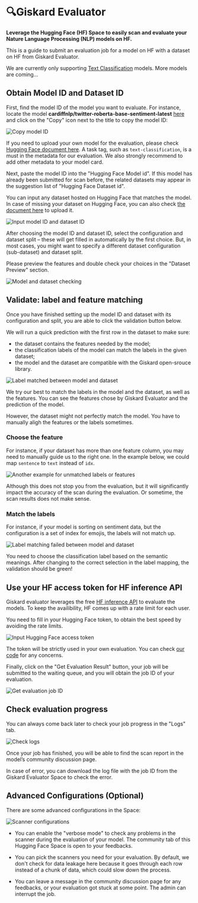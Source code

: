 # 🔍Giskard Evaluator
**Leverage the Hugging Face (HF) Space to easily scan and evaluate your Nature Language Processing (NLP) models on HF.**

This is a guide to submit an evaluation job for a model on HF with a dataset on HF from Giskard Evaluator.

We are currently only supporting [Text Classification](https://huggingface.co/models?pipeline_tag=text-classification) models. More models are coming...

## Obtain Model ID and Dataset ID

First, find the model ID of the model you want to evaluate. For instance, locate the model **cardiffnlp/twitter-roberta-base-sentiment-latest** [here](https://huggingface.co/cardiffnlp/twitter-roberta-base-sentiment-latest) and click on the "Copy" icon next to the title to copy the model ID:

![Copy model ID](../../assets/integrations/hfs/eval_copy_id.png)

If you need to upload your own model for the evaluation, please check [Hugging Face document here](https://huggingface.co/docs/hub/en/models-uploading). A task tag, such as `text-classification`, is a must in the metadata for our evaluation. We also strongly recommend to add other metadata to your model card.

Next, paste the model ID into the "Hugging Face Model id". If this model has already been submitted for scan before, the related datasets may appear in the suggestion list of "Hugging Face Dataset id".

You can input any dataset hosted on Hugging Face that matches the model. In case of missing your dataset on Hugging Face, you can also check [the document here](https://huggingface.co/docs/hub/en/datasets-adding) to upload it.

![Input model ID and dataset ID](../../assets/integrations/hfs/eval_input_model_and_dataset_id.png)

After choosing the model ID and dataset ID, select the configuration and dataset split – these will get filled in automatically by the first choice. But, in most cases, you might want to specify a different dataset configuration (sub-dataset) and dataset split.

Please preview the features and double check your choices in the "Dataset Preview" section.

![Model and dataset checking](../../assets/integrations/hfs/eval_model_and_dataset_checking.png)

## Validate: label and feature matching

Once you have finished setting up the model ID and dataset with its configuration and split, you are able to click the validation button below.

We will run a quick prediction with the first row in the dataset to make sure:

- the dataset contains the features needed by the model;
- the classification labels of the model can match the labels in the given dataset;
- the model and the dataset are compatible with the Giskard open-srouce library.

![Label matched between model and dataset](../../assets/integrations/hfs/eval_label_matched.png)

We try our best to match the labels in the model and the dataset, as well as the features. You can see the features chose by Giskard Evaluator and the prediction of the model.

However, the dataset might not perfectly match the model. You have to manually aligh the features or the labels sometimes.

### Choose the feature

For instance, if your dataset has more than one feature column, you may need to manually guide us to the right one. In the example below, we could map `sentence` to `text` instead of `idx`.

![Another example for unmatched labels or features](../../assets/integrations/hfs/eval_label_unmatched.png)

Although this does not stop you from the evaluation, but it will significantly impact the accuracy of the scan during the evaluation. Or sometime, the scan results does not make sense.

### Match the labels

For instance, if your model is sorting on sentiment data, but the configuration is a set of index for emojis, the labels will not match up.

![Label matching failed between model and dataset](../../assets/integrations/hfs/eval_label_matching.png)

You need to choose the classification label based on the semantic meanings. After changing to the correct selection in the label mapping, the validation should be green!

## Use your HF access token for HF inference API

Giskard evaluator leverages the free [HF inference API](https://huggingface.co/docs/api-inference/quicktour) to evaluate the models. To keep the availibility, HF comes up with a rate limit for each user.

You need to fill in your Hugging Face token, to obtain the best speed by avoiding the rate limits.

![Input Hugging Face access token](../../assets/integrations/hfs/eval_input_hf_access_token.png)

The token will be strictly used in your own evaluation. You can check [our code](https://github.com/Giskard-AI/cicd/blob/main/giskard_cicd/loaders/huggingface_inf_model.py) for any concerns.

Finally, click on the "Get Evaluation Result" button, your job will be submitted to the waiting queue, and you will obtain the job ID of your evaluation.

![Get evaluation job ID](../../assets/integrations/hfs/eval_job_id.png)

## Check evaluation progress

You can always come back later to check your job progress in the "Logs" tab.

![Check logs](../../assets/integrations/hfs/eval_logs.png)

Once your job has finished, you will be able to find the scan report in the model’s community discussion page.

In case of error, you can download the log file with the job ID from the Giskard Evaluator Space to check the error.

## Advanced Configurations (Optional)

There are some advanced configurations in the Space:

![Scanner configurations](../../assets/integrations/hfs/eval_scan_conf.png)

- You can enable the "verbose mode" to check any problems in the scanner during the evaluation of your model. The community tab of this Hugging Face Space is open to your feedbacks.

- You can pick the scanners you need for your evaluation. By default, we don't check for data leakage here because it goes through each row instead of a chunk of data, which could slow down the process.

- You can leave a message in the community discussion page for any feedbacks, or your evaluation got stuck at some point. The admin can interrupt the job.
